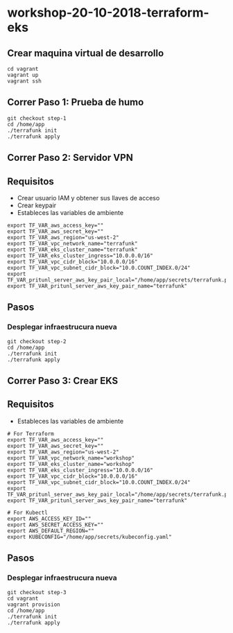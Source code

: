 # workshop-20-10-2018-terraform-eks

## Crear maquina virtual de desarrollo
```
cd vagrant
vagrant up
vagrant ssh
```

## Correr Paso 1: Prueba de humo
```
git checkout step-1
cd /home/app
./terrafunk init
./terrafunk apply
```

## Correr Paso 2: Servidor VPN

## Requisitos
- Crear usuario IAM y obtener sus llaves de acceso
- Crear keypair
- Estableces las variables de ambiente

```
export TF_VAR_aws_access_key=""
export TF_VAR_aws_secret_key=""
export TF_VAR_aws_region="us-west-2"
export TF_VAR_vpc_network_name="terrafunk"
export TF_VAR_eks_cluster_name="terrafunk"
export TF_VAR_eks_cluster_ingress="10.0.0.0/16"
export TF_VAR_vpc_cidr_block="10.0.0.0/16"
export TF_VAR_vpc_subnet_cidr_block="10.0.COUNT_INDEX.0/24"
export TF_VAR_pritunl_server_aws_key_pair_local="/home/app/secrets/terrafunk.pem"
export TF_VAR_pritunl_server_aws_key_pair_name="terrafunk"
```

## Pasos

### Desplegar infraestrucura nueva
```
git checkout step-2
cd /home/app
./terrafunk init
./terrafunk apply
```

## Correr Paso 3: Crear EKS

## Requisitos
- Estableces las variables de ambiente

```
# For Terraform
export TF_VAR_aws_access_key=""
export TF_VAR_aws_secret_key=""
export TF_VAR_aws_region="us-west-2"
export TF_VAR_vpc_network_name="workshop"
export TF_VAR_eks_cluster_name="workshop"
export TF_VAR_eks_cluster_ingress="10.0.0.0/16"
export TF_VAR_vpc_cidr_block="10.0.0.0/16"
export TF_VAR_vpc_subnet_cidr_block="10.0.COUNT_INDEX.0/24"
export TF_VAR_pritunl_server_aws_key_pair_local="/home/app/secrets/terrafunk.pem"
export TF_VAR_pritunl_server_aws_key_pair_name="terrafunk"

# For Kubectl
export AWS_ACCESS_KEY_ID=""
export AWS_SECRET_ACCESS_KEY=""
export AWS_DEFAULT_REGION=""
export KUBECONFIG="/home/app/secrets/kubeconfig.yaml"

```

## Pasos

### Desplegar infraestrucura nueva
```
git checkout step-3
cd vagrant
vagrant provision
cd /home/app
./terrafunk init
./terrafunk apply
```
